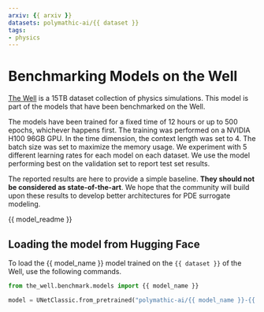 ```yaml
---
arxiv: {{ arxiv }}
datasets: polymathic-ai/{{ dataset }}
tags:
- physics
---
```


# Benchmarking Models on the Well

[The Well](https://github.com/PolymathicAI/the_well) is a 15TB dataset collection of physics simulations. This model is part of the models that have been benchmarked on the Well.


The models have been trained for a fixed time of 12 hours or up to 500 epochs, whichever happens first. The training was performed on a NVIDIA H100 96GB GPU.
In the time dimension, the context length was set to 4. The batch size was set to maximize the memory usage. We experiment with 5 different learning rates for each model on each dataset.
We use the model performing best on the validation set to report test set results.

The reported results are here to provide a simple baseline. **They should not be considered as state-of-the-art**. We hope that the community will build upon these results to develop better architectures for PDE surrogate modeling.

{{ model_readme }}

## Loading the model from Hugging Face

To load the {{ model_name }} model trained on the `{{ dataset }}` of the Well, use the following commands.

```python
from the_well.benchmark.models import {{ model_name }}

model = UNetClassic.from_pretrained("polymathic-ai/{{ model_name }}-{{ dataset }}")
```
